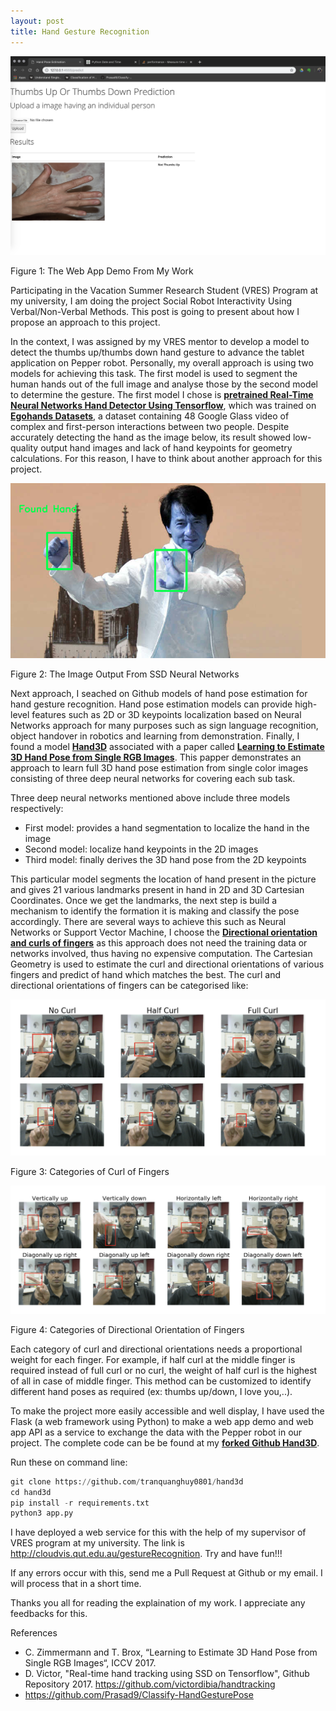 ```yaml
---
layout: post
title: Hand Gesture Recognition 
---
```


![Web App Demo Hand Gesture](/images/hand-gesture.png)

Figure 1: The Web App Demo From My Work

Participating in the Vacation Summer Research Student (VRES) Program at my university, I am doing the project Social Robot Interactivity Using Verbal/Non-Verbal Methods. This post is going to present about how I propose an approach to this project.

In the context, I was assigned by my VRES mentor to develop a model to detect the thumbs up/thumbs down hand gesture to advance the tablet application on Pepper robot. Personally, my overall approach is using two models for achieving this task. The first model is used to segment the human hands out of the full image and analyse those by the second model to determine the gesture. The first model I chose is **[pretrained Real-Time Neural Networks Hand Detector Using Tensorflow](https://github.com/victordibia/handtracking)**, which was trained on **[Egohands Datasets](http://vision.soic.indiana.edu/projects/egohands/)**, a dataset containing 48 Google Glass video of complex and  first-person interactions between two people. Despite accurately detecting the hand as the image below, its result showed low-quality output hand images and lack of hand keypoints for geometry calculations. For this reason, I have to think about another approach for this project. 

![Hand Detected By SSD Neural Networks](/images/handtracking-jackie-chan.png)

Figure 2: The Image Output From SSD Neural Networks

Next approach, I seached on Github models of hand pose estimation for hand gesture recognition. Hand pose estimation models can provide high-level features such as 2D or 3D keypoints localization based on Neural Networks approach for many purposes such as sign language recognition, object handover in robotics and learning from demonstration. Finally, I found a model **[Hand3D](https://github.com/lmb-freiburg/hand3d)** associated with a paper called **[Learning to Estimate 3D Hand Pose from Single RGB Images](https://arxiv.org/abs/1705.01389)**. This papper demonstrates an approach to learn full 3D hand pose estimation from single color images consisting of three deep neural networks for covering each sub task.

Three deep neural networks mentioned above include three models respectively:
- First model: provides a hand segmentation to localize the hand in the image
- Second model: localize hand keypoints in the 2D images
- Third model: finally derives the 3D hand pose from the 2D keypoints

This particular model segments the location of hand present in the picture and gives 21 various landmarks present in hand in 2D and 3D Cartesian Coordinates. Once we get the landmarks, the next step is build a mechanism to identify the formation it is making and classify the pose accordingly. There are several ways to achieve this such as Neural Networks or Support Vector Machine, I choose the **[Directional orientation and curls of fingers](https://github.com/Prasad9/Classify-HandGesturePose)** as this approach does not need the training data or networks involved, thus having no expensive computation. The Cartesian Geometry is used to estimate the curl and directional orientations of various fingers and predict of hand which matches the best. The curl and directional orientations of fingers can be categorised like: 

![Curl of Finger](/images/curl-finger.png)

Figure 3: Categories of Curl of Fingers 

![Directional Orientations](/images/oriented-finger.png)

Figure 4: Categories of Directional Orientation of Fingers

Each category of curl and directional orientations needs a proportional weight for each finger. For example, if half curl at the middle finger is required instead of full curl or no curl, the weight of half curl is the highest of all in case of middle finger. This method can be customized to identify different hand poses as required (ex: thumbs up/down, I love you,..). 

To make the project more easily accessible and well display, I have used the Flask (a web framework using Python) to make a web app demo and web app API as a service to exchange the data with the Pepper robot in our project. The complete code can be be found at my **[forked Github Hand3D](https://github.com/tranquanghuy0801/hand3d)**. 

Run these on command line:

```python
git clone https://github.com/tranquanghuy0801/hand3d
cd hand3d
pip install -r requirements.txt
python3 app.py
```     
I have deployed a web service for this with the help of my supervisor of VRES program at my university. The link is http://cloudvis.qut.edu.au/gestureRecognition. Try and have fun!!!

If any errors occur with this, send me a Pull Request at Github or my email. I will process that in a short time. 

Thanks you all for reading the explaination of my work. I appreciate any feedbacks for this.

References
- C. Zimmermann and T. Brox, “Learning to Estimate 3D Hand Pose from Single RGB Images“, ICCV 2017.
- D. Victor, "Real-time hand tracking using SSD on Tensorflow", Github Repository 2017. https://github.com/victordibia/handtracking 
- https://github.com/Prasad9/Classify-HandGesturePose


